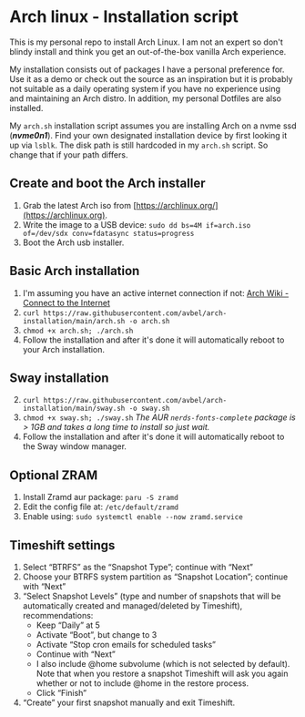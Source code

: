 # Arch linux - Installation script
This is my personal repo to install Arch Linux. I am not an expert so don't blindy install and think you get an out-of-the-box vanilla Arch experience. 

My installation consists out of packages I have a personal preference for. Use it as a demo or check out the source as an inspiration but it is probably not suitable as a daily operating system if you have no experience using and maintaining an Arch distro. In addition, my personal Dotfiles are also installed.
 
My `arch.sh` installation script assumes you are installing Arch on a nvme ssd (***nvme0n1***). Find your own designated installation device by first looking it up via `lsblk`. The disk path is still hardcoded in my `arch.sh` script. So change that if your path differs.

## Create and boot the Arch installer
1. Grab the latest Arch iso from [https://archlinux.org/](https://archlinux.org).
2. Write the image to a USB device: `sudo dd bs=4M if=arch.iso of=/dev/sdx conv=fdatasync status=progress`
3. Boot the Arch usb installer.

## Basic Arch installation
1. I'm assuming you have an active internet connection if not: [Arch Wiki - Connect to the Internet](https://wiki.archlinux.org/title/installation_guide#Connect_to_the_internet)
2. `curl https://raw.githubusercontent.com/avbel/arch-installation/main/arch.sh -o arch.sh`
3. `chmod +x arch.sh; ./arch.sh`
4. Follow the installation and after it's done it will automatically reboot to
   your Arch installation.

## Sway installation
2. `curl https://raw.githubusercontent.com/avbel/arch-installation/main/sway.sh -o sway.sh`
3. `chmod +x sway.sh; ./sway.sh` _The AUR `nerds-fonts-complete` package is > 1GB and takes a long time to
install so just wait._ 
4. Follow the installation and after it's done it will automatically reboot to
   the Sway window manager.

## Optional ZRAM
1. Install Zramd aur package: `paru -S zramd`
2. Edit the config file at: `/etc/default/zramd`
3. Enable using: `sudo systemctl enable --now zramd.service`

## Timeshift settings
1. Select “BTRFS” as the “Snapshot Type”; continue with “Next”
2. Choose your BTRFS system partition as “Snapshot Location”; continue with “Next”
3. “Select Snapshot Levels” (type and number of snapshots that will be automatically created and managed/deleted by Timeshift), recommendations:
    - Keep “Daily” at 5
    - Activate “Boot”, but change to 3
    - Activate “Stop cron emails for scheduled tasks”
    - Continue with “Next”
    - I also include @home subvolume (which is not selected by default). Note that when you restore a snapshot Timeshift will ask you again whether or not to include @home in the restore process.
    - Click “Finish”
4. “Create” your first snapshot manually and exit Timeshift.
